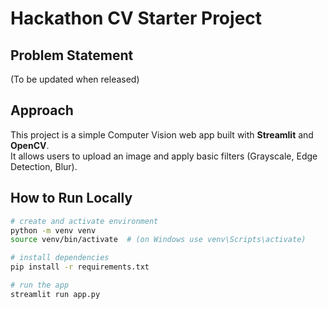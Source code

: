 # Hackathon CV Starter Project

## Problem Statement
(To be updated when released)

## Approach
This project is a simple Computer Vision web app built with **Streamlit** and **OpenCV**.  
It allows users to upload an image and apply basic filters (Grayscale, Edge Detection, Blur).

## How to Run Locally
```bash
# create and activate environment
python -m venv venv
source venv/bin/activate  # (on Windows use venv\Scripts\activate)

# install dependencies
pip install -r requirements.txt

# run the app
streamlit run app.py
